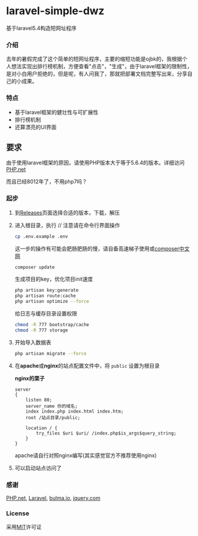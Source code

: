 # laravel-simple-dwz
基于laravel5.4构造短网址程序

### 介绍
去年的暑假完成了这个简单的短网址程序，主要的缩短功能是ojbk的，我根据个人想法实现出排行榜机制，方便查看"点击"，"生成"，由于laravel框架的限制性，是对小白用户拒绝的，但是呢，有人问我了，那就把部署文档完整写出来，分享自己的小成果。

### 特点
- 基于laravel框架的健壮性与可扩展性
- 排行榜机制
- 还算漂亮的UI界面

## 要求
由于使用laravel框架的原因，请使用PHP版本大于等于5.6.4的版本。详细访问[PHP.net](https://secure.php.net/)

而且已经8012年了，不用php7吗？

### 起步
1. 到[Releases](https://github.com/flxxyz/laravel-simple-dwz/releases)页面选择合适的版本，下载，解压

2. 进入根目录，执行
   // 注意请在命令行界面操作
   ```bash
   cp .env.example .env
   ```
   
   这一步的操作有可能会肥肠肥肠的慢，请自备高速梯子使用或[composer中文网](https://pkg.phpcomposer.com)
   ```bash
   composer update
   ```
   
   生成项目的key，优化项目init速度
   ```bash
   php artisan key:generate
   php artisan route:cache
   php artisan optimize --force
   ```

   给日志与缓存目录设置权限
   ```bash
   chmod -R 777 bootstrap/cache
   chmod -R 777 storage
   ```
   
3. 开始导入数据表
   ```bash
   php artisan migrate --force
   ```

4. 在**apache**或**nginx**的站点配置文件中，将 `public` 设置为根目录
   
   **nginx的栗子**
   ```
   server
   {
       listen 80;
       server_name 你的域名;
       index index.php index.html index.htm;
       root /站点目录/public;
             
       location / {
           try_files $uri $uri/ /index.php$is_args$query_string;  
       }
   }
   ```
   apache请自行对照nginx编写(其实感觉官方不推荐使用nginx)
   
5. 可以启动站点访问了
   

### 感谢
[PHP.net](https://secure.php.net), [Laravel](https://laravel.com/), [bulma.io](https://bulma.io/), [jquery.com](http://jquery.com/)

### License
采用[MIT](./LICENSE)许可证